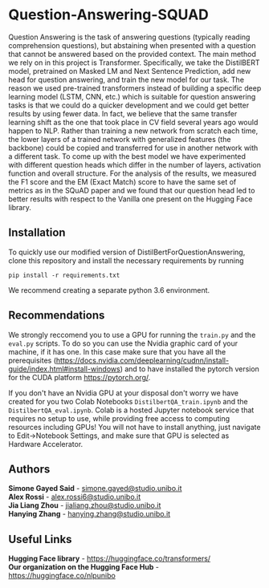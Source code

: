 # Question-Answering-SQUAD
Question Answering is the task of answering questions (typically reading comprehension questions), but abstaining when presented with a question that cannot be answered based on the provided context. The main method we rely on in this project is Transformer. Specifically, we take the DistilBERT model, pretrained on Masked LM and Next Sentence Prediction, add new head for question answering, and train the new model for our task. 
The reason we used pre-trained transformers instead of building a specific deep learning model (LSTM, CNN, etc.) which is suitable for question answering tasks is that we could do a quicker development and we could get better results by using fewer data. 
In fact, we believe that the same transfer learning shift as the one that took place in CV field several years ago would happen to NLP. Rather than training a new network from scratch each time, the lower layers of a trained network with generalized features (the backbone) could be copied and transferred for use in another network with a different task.
To come up with the best model we have experimented with different question heads which differ in the number of layers, activation function and overall structure. 
For the analysis of the results, we measured the F1 score and the EM (Exact Match) score to have the same set of metrics as in the SQuAD paper and we found that our question head led to better results with respect to the Vanilla one present on the Hugging Face library.

## Installation

To quickly use our modified version of DistilBertForQuestionAnswering, clone this repository and install the necessary requirements by running

`pip install -r requirements.txt`

We recommend creating a separate python 3.6 environment. 

## Recommendations

We strongly reccomend you to use a GPU for running the `train.py` and the `eval.py` scripts. To do so you can use the Nvidia graphic card of your machine, if it has one. In this case make sure that you have all the prerequisites (https://docs.nvidia.com/deeplearning/cudnn/install-guide/index.html#install-windows) and to have installed the pytorch version for the CUDA platform https://pytorch.org/.

If you don't have an Nvidia GPU at your disposal don't worry we have created for you two Colab Notebooks `DistilbertQA_train.ipynb` and the `DistilbertQA_eval.ipynb`. Colab is a hosted Jupyter notebook service that requires no setup to use, while providing free access to computing resources including GPUs! You will not have to install anything, just navigate to Edit→Notebook Settings, and make sure that GPU is selected as Hardware Accelerator.

## Authors

**Simone Gayed Said** - simone.gayed@studio.unibo.it </br>
**Alex Rossi** - alex.rossi6@studio.unibo.it </br>
**Jia Liang Zhou** - jialiang.zhou@studio.unibo.it </br>
**Hanying Zhang** - hanying.zhang@studio.unibo.it

## Useful Links

**Hugging Face library** - https://huggingface.co/transformers/ </br>
**Our organization on the Hugging Face Hub** - https://huggingface.co/nlpunibo
